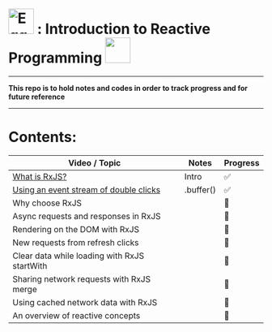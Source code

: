 # <img src="https://avatars0.githubusercontent.com/u/5975001" alt="Egghead" height="50"> : Introduction to Reactive Programming <img src="https://avatars1.githubusercontent.com/u/6407041" height="50">
---

**This repo is to hold notes and codes in order to track progress and for future reference**

---

# Contents:

Video / Topic                                                  | Notes     | Progress
-------------------------------------------------------------- | --------- | --------
[What is RxJS?](https://git.io/vHVlw)                          | Intro     | ✅
[Using an event stream of double clicks](https://git.io/vHVlP) | .buffer() | ✅
Why choose RxJS                                                |           | 🔲
Async requests and responses in RxJS                           |           | 🔲
Rendering on the DOM with RxJS                                 |           | 🔲
New requests from refresh clicks                               |           | 🔲
Clear data while loading with RxJS startWith                   |           | 🔲
Sharing network requests with RxJS merge                       |           | 🔲
Using cached network data with RxJS                            |           | 🔲
An overview of reactive concepts                               |           | 🔲
